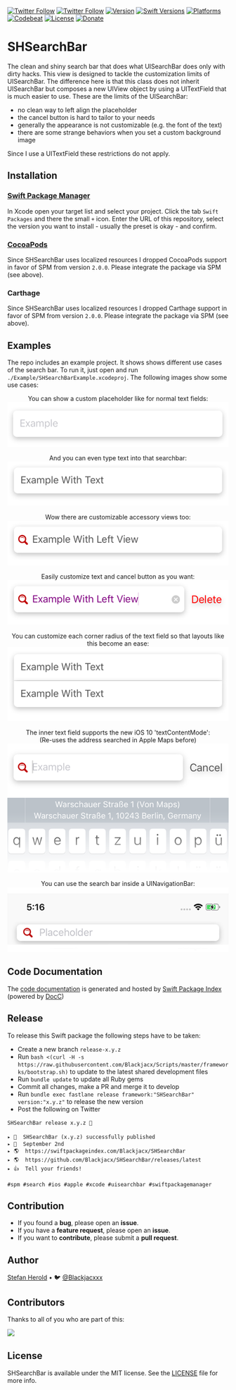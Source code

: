 <!--<a href="https://github.com/Blackjacx/shsearchbar/actions?query=workflow%3ACI"><img alt="CI status" src="https://github.com/blackjacx/shsearchbar/workflows/CI/badge.svg" /></a>-->
[![Twitter Follow](https://img.shields.io/badge/follow-%40blackjacx-1DA1F2?logo=twitter&style=for-the-badge)](https://twitter.com/intent/follow?original_referer=https%3A%2F%2Fgithub.com%2Fblackjacx&screen_name=Blackjacxxx)
[![Twitter Follow](https://img.shields.io/badge/Follow-%40Blackjacx-1DA1F2?logo=twitter)](https://twitter.com/intent/follow?original_referer=https%3A%2F%2Fgithub.com%2Fblackjacx&screen_name=Blackjacxxx)
[![Version](https://shields.io/github/v/release/blackjacx/shsearchbar?display_name=tag&include_prereleases&sort=semver)](https://github.com/Blackjacx/shsearchbar/releases)
[![Swift Versions](https://img.shields.io/endpoint?url=https%3A%2F%2Fswiftpackageindex.com%2Fapi%2Fpackages%2FBlackjacx%2FSHSearchBar%2Fbadge%3Ftype%3Dswift-versions)](https://swiftpackageindex.com/Blackjacx/SHSearchBar)
[![Platforms](https://img.shields.io/endpoint?url=https%3A%2F%2Fswiftpackageindex.com%2Fapi%2Fpackages%2FBlackjacx%2FSHSearchBar%2Fbadge%3Ftype%3Dplatforms)](https://swiftpackageindex.com/Blackjacx/SHSearchBar)
[![Codebeat](https://codebeat.co/badges/44539071-5029-4379-9d33-99dd721915c8)](https://codebeat.co/projects/github-com-blackjacx-shsearchbar)
[![License](https://img.shields.io/github/license/blackjacx/shsearchbar.svg)](https://github.com/blackjacx/shsearchbar/blob/develop/LICENSE)
[![Donate](https://img.shields.io/badge/Donate-PayPal-blue.svg?logo=paypal&style=for-the-badge)](https://www.paypal.me/STHEROLD)

<!-- <p align="center">
<img src="./icon.png" alt="SHSearchBar" height="128" width="128">
</p> -->

# SHSearchBar

The clean and shiny search bar that does what UISearchBar does only with dirty 
hacks. This view is designed to tackle the customization limits of UISearchBar. 
The difference here is that this class does not inherit UISearchBar but 
composes a new UIView object by using a UITextField that is much easier to use. 
These are the limits of the UISearchBar:

- no clean way to left align the placeholder
- the cancel button is hard to tailor to your needs
- generally the appearance is not customizable (e.g. the font of the text)
- there are some strange behaviors when you set a custom background image

Since I use a UITextField these restrictions do not apply.

## Installation

### [Swift Package Manager](https://swift.org/package-manager/)

In Xcode open your target list and select your project. Click the tab `Swift 
Packages` and there the small `+` icon. Enter the URL of this repository, 
select the version you want to install - usually the preset is okay - and 
confirm.

### [CocoaPods](http://cocoapods.org)

Since SHSearchBar uses localized resources I dropped CocoaPods support in favor of SPM from version `2.0.0`. 
Please integrate the package via SPM (see above).

### Carthage

Since SHSearchBar uses localized resources I dropped Carthage support in favor of SPM from version `2.0.0`. 
Please integrate the package via SPM (see above).

## Examples

The repo includes an example project. It shows shows different use cases of 
the search bar. To run it, just open and run `./Example/SHSearchBarExample.xcodeproj`. The following images show some
use cases:

<p align="center">
<caption align="center">You can show a custom placeholder like for normal text fields:</caption><br />
<img src="./.github/assets/example_01.png" alt="Placeholder">
</p>

<p align="center">
<caption align="center">And you can even type text into that searchbar:</caption><br />
<img src="./.github/assets/example_02.png" alt="Text">
</p>

<p align="center">
<caption align="center">Wow there are customizable accessory views too:</caption><br />
<img src="./.github/assets/example_03.png" alt="Accesssory Icon">
</p>

<p align="center">
<caption align="center">Easily customize text and cancel button as you want:</caption><br />
<img src="./.github/assets/example_04.png" alt="Customizable text and ancel button">
</p>

<p align="center">
<caption align="center">You can customize each corner radius of the text field so that layouts like this become an ease:</caption><br />
<img src="./.github/assets/example_06.png" alt="Corner Radius Customization">
</p>

<p align="center">
<caption align="center">The inner text field supports the new iOS 10 'textContentMode':<br />(Re-uses the address searched in Apple Maps before)</caption><br />
<img src="./.github/assets/example_05.png" alt="UITextContentMode Support">
</p>

<p align="center">
<caption align="center">You can use the search bar inside a UINavigationBar:</caption><br />
<img src="./.github/assets/example_07.png" alt="UINavigationBar Support">
</p>

## Code Documentation

The [code documentation](https://swiftpackageindex.com/Blackjacx/SHSearchBar/develop/documentation/shsearchbar) is generated and hosted by [Swift Package Index](https://swiftpackageindex.com/) (powered by [DocC](https://developer.apple.com/documentation/docc))

## Release

To release this Swift package the following steps have to be taken:
- Create a new branch `release-x.y.z`
- Run `bash <(curl -H -s https://raw.githubusercontent.com/Blackjacx/Scripts/master/frameworks/bootstrap.sh)` to update to the latest shared development files
- Run `bundle update` to update all Ruby gems
- Commit all changes, make a PR and merge it to develop
- Run `bundle exec fastlane release framework:"SHSearchBar" version:"x.y.z"` to release the new version
- Post the following on Twitter
```
SHSearchBar release x.y.z 🎉

▸ 🚀  SHSearchBar (x.y.z) successfully published
▸ 📅  September 2nd
▸ 🌎  https://swiftpackageindex.com/Blackjacx/SHSearchBar
▸ 🌎  https://github.com/Blackjacx/SHSearchBar/releases/latest
▸ 👍  Tell your friends!

#spm #search #ios #apple #xcode #uisearchbar #swiftpackagemanager
```

## Contribution

- If you found a **bug**, please open an **issue**.
- If you have a **feature request**, please open an **issue**.
- If you want to **contribute**, please submit a **pull request**.

## Author

[Stefan Herold](mailto:stefan.herold@gmail.com) • 🐦 [@Blackjacxxx](https://twitter.com/Blackjacxxx)

## Contributors

Thanks to all of you who are part of this:

<a href="https://github.com/blackjacx/SHSearchBar/graphs/contributors">
  <img src="https://contrib.rocks/image?repo=blackjacx/SHSearchBar" />
</a>

## License

SHSearchBar is available under the MIT license. See the [LICENSE](LICENSE) file for more info.
